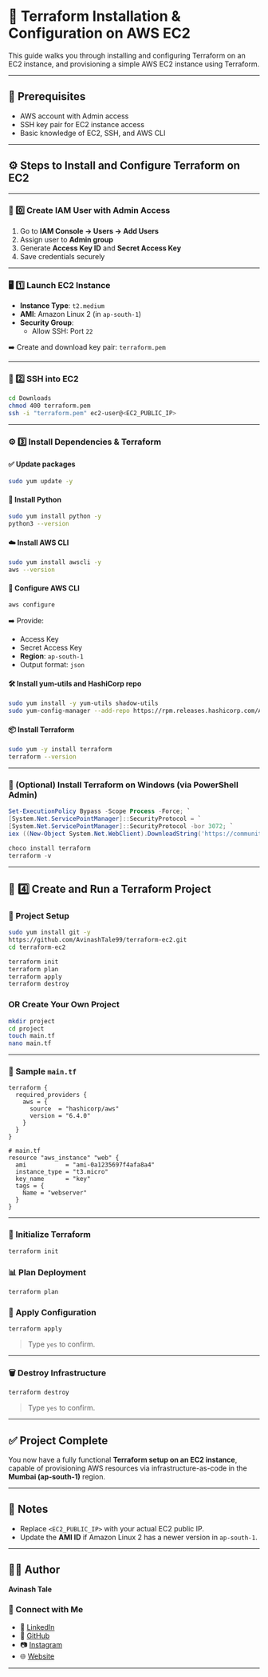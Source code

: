 
# 📖 Terraform Installation & Configuration on AWS EC2

This guide walks you through installing and configuring Terraform on an EC2 instance, and provisioning a simple AWS EC2 instance using Terraform.

---

## 📌 Prerequisites

- AWS account with Admin access
- SSH key pair for EC2 instance access
- Basic knowledge of EC2, SSH, and AWS CLI

---

## ⚙️ Steps to Install and Configure Terraform on EC2

---

### 🔐 0️⃣ Create IAM User with Admin Access

1. Go to **IAM Console → Users → Add Users**
2. Assign user to **Admin group**
3. Generate **Access Key ID** and **Secret Access Key**
4. Save credentials securely

---

### 🖥️ 1️⃣ Launch EC2 Instance

- **Instance Type**: `t2.medium`  
- **AMI**: Amazon Linux 2 (in `ap-south-1`)  
- **Security Group**:
  - Allow SSH: Port `22`

➡️ Create and download key pair: `terraform.pem`

---

### 🔑 2️⃣ SSH into EC2

```bash
cd Downloads
chmod 400 terraform.pem
ssh -i "terraform.pem" ec2-user@<EC2_PUBLIC_IP>
```

---

### ⚙️ 3️⃣ Install Dependencies & Terraform

#### ✅ Update packages

```bash
sudo yum update -y
```

#### 🐍 Install Python

```bash
sudo yum install python -y
python3 --version
```

#### ☁️ Install AWS CLI

```bash
sudo yum install awscli -y
aws --version
```

#### 🔐 Configure AWS CLI

```bash
aws configure
```

➡️ Provide:
- Access Key
- Secret Access Key
- **Region**: `ap-south-1`
- Output format: `json`

#### 🛠️ Install yum-utils and HashiCorp repo

```bash
sudo yum install -y yum-utils shadow-utils
sudo yum-config-manager --add-repo https://rpm.releases.hashicorp.com/AmazonLinux/hashicorp.repo
```

#### 📦 Install Terraform

```bash
sudo yum -y install terraform
terraform --version
```

---

### 📝 (Optional) Install Terraform on Windows (via PowerShell Admin)

```powershell
Set-ExecutionPolicy Bypass -Scope Process -Force; `
[System.Net.ServicePointManager]::SecurityProtocol = `
[System.Net.ServicePointManager]::SecurityProtocol -bor 3072; `
iex ((New-Object System.Net.WebClient).DownloadString('https://community.chocolatey.org/install.ps1'))

choco install terraform
terraform -v
```

---

## 📁 4️⃣ Create and Run a Terraform Project

### 📁 Project Setup

```bash
sudo yum install git -y
https://github.com/AvinashTale99/terraform-ec2.git
cd terraform-ec2

terraform init
terraform plan
terraform apply
terraform destroy
```

### OR Create Your Own Project

```bash
mkdir project
cd project
touch main.tf
nano main.tf
```

---

### 📝 Sample `main.tf`

```hcl
terraform {
  required_providers {
    aws = {
      source  = "hashicorp/aws"
      version = "6.4.0"
    }
  }
}

# main.tf
resource "aws_instance" "web" {
  ami           = "ami-0a1235697f4afa8a4"
  instance_type = "t3.micro"
  key_name      = "key"
  tags = {
    Name = "webserver"
  }
}
```

---

### 📌 Initialize Terraform

```bash
terraform init
```

### 📊 Plan Deployment

```bash
terraform plan
```

### 🚀 Apply Configuration

```bash
terraform apply
```

> Type `yes` to confirm.

---

### 🗑️ Destroy Infrastructure

```bash
terraform destroy
```

> Type `yes` to confirm.

---

## ✅ Project Complete

You now have a fully functional **Terraform setup on an EC2 instance**, capable of provisioning AWS resources via infrastructure-as-code in the **Mumbai (ap-south-1)** region.

---

## 📎 Notes

- Replace `<EC2_PUBLIC_IP>` with your actual EC2 public IP.
- Update the **AMI ID** if Amazon Linux 2 has a newer version in `ap-south-1`.

---

## 👨‍💻 Author

**Avinash Tale**

### 🔗 Connect with Me

- 💼 [LinkedIn](https://www.linkedin.com/in/avinash-tale-3348b7217/)
- 🐙 [GitHub](https://github.com/AvinashTale99)
- 📷 [Instagram](https://www.instagram.com/avinash_tale_patil)
- 🌐 [Website](https://avinashtale99.github.io/AvinashRepo/)

---
